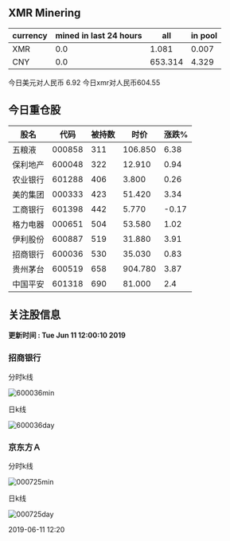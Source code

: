 ## XMR Minering

|currency|mined in last 24 hours|all|in pool|
|---|---|---|---|
|XMR|0.0|1.081|0.007|
|CNY|0.0|653.314|4.329|

今日美元对人民币 6.92	今日xmr对人民币604.55


## 今日重仓股 

|股名|代码|被持数|时价|涨跌%|
|---|---|---|---|---|
|五粮液|000858|311|106.850|6.38|
|保利地产|600048|322|12.910|0.94|
|农业银行|601288|406|3.800|0.26|
|美的集团|000333|423|51.420|3.34|
|工商银行|601398|442|5.770|-0.17|
|格力电器|000651|504|53.580|1.02|
|伊利股份|600887|519|31.880|3.91|
|招商银行|600036|530|35.030|0.83|
|贵州茅台|600519|658|904.780|3.87|
|中国平安|601318|690|81.000|2.4|

## 关注股信息
**更新时间 : Tue Jun 11 12:00:10 2019**
### 招商银行 
分时k线

![600036min](http://image.sinajs.cn/newchart/min/n/sh600036.gif)

日k线

![600036day](http://image.sinajs.cn/newchart/daily/n/sh600036.gif)

### 京东方Ａ 
分时k线

![000725min](http://image.sinajs.cn/newchart/min/n/sz000725.gif)

日k线

![000725day](http://image.sinajs.cn/newchart/daily/n/sz000725.gif)

2019-06-11 12:20